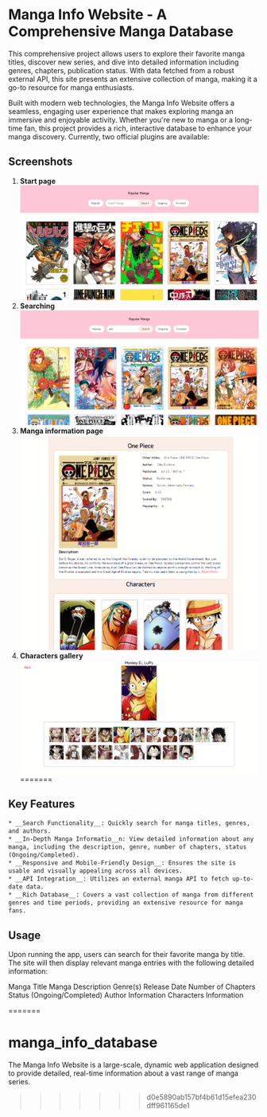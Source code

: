 # Manga Info Website - A Comprehensive Manga Database

This comprehensive project allows users to explore their favorite manga titles, discover new series, and dive into detailed information including genres, chapters, publication status. With data fetched from a robust external API, this site presents an extensive collection of manga, making it a go-to resource for manga enthusiasts.

Built with modern web technologies, the Manga Info Website offers a seamless, engaging user experience that makes exploring manga an immersive and enjoyable activity. Whether you're new to manga or a long-time fan, this project provides a rich, interactive database to enhance your manga discovery.
Currently, two official plugins are available:

## Screenshots
1. __Start page__
   ![Alt text Start Page](src/projIllustration/main_page)
2. __Searching__ 
![Alt text Searching](src/projIllustration/search.png)
3. __Manga information page__ 
![Alt text Manga info page](src/projIllustration/MangaInfo.png)
4. __Characters gallery__ 
![Alt text Manga info page](src/projIllustration/characterGallery.png)
=======

## Key Features
    * __Search Functionality__: Quickly search for manga titles, genres, and authors.
    * __In-Depth Manga Informatio__n: View detailed information about any manga, including the description, genre, number of chapters, status (Ongoing/Completed).
    * __Responsive and Mobile-Friendly Design__: Ensures the site is usable and visually appealing across all devices.
    * __API Integration__: Utilizes an external manga API to fetch up-to-date data.
    * __Rich Database__: Covers a vast collection of manga from different genres and time periods, providing an extensive resource for manga fans.

## Usage
Upon running the app, users can search for their favorite manga by title. The site will then display relevant manga entries with the following detailed information:

Manga Title
Manga Description
Genre(s)
Release Date
Number of Chapters
Status (Ongoing/Completed)
Author Information
Characters Information

=======
# manga_info_database
The Manga Info Website is a large-scale, dynamic web application designed to provide detailed, real-time information about a vast range of manga series. 
>>>>>>> d0e5890ab157bf4b61d15efea230dff961165de1
